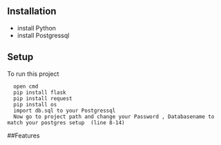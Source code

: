 
## Installation
  * install Python
  * install Postgressql
## Setup 
To run this project
```
  open cmd
  pip install flask
  pip install request
  pip install os
  import db.sql to your Postgressql 
  Now go to project path and change your Password , Databasename to match your postgres setup  (line 8-14)
```
  ##Features
